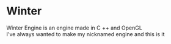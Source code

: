 # Winter
Winter Engine is an engine made in C ++ and OpenGL <br>
I've always wanted to make my nicknamed engine and this is it
